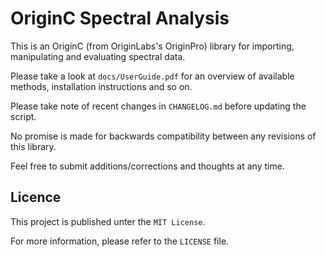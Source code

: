 # OriginC Spectral Analysis
This is an OriginC (from OriginLabs's OriginPro) library for importing, manipulating and evaluating spectral data.

Please take a look at `docs/UserGuide.pdf` for an overview of available methods, installation instructions and so on.

Please take note of recent changes in `CHANGELOG.md` before updating the script.

No promise is made for backwards compatibility between any revisions of this library.

Feel free to submit additions/corrections and thoughts at any time.

## Licence
This project is published unter the `MIT License`.

For more information, please refer to the `LICENSE` file.